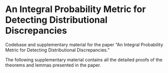 # An Integral Probability Metric for Detecting Distributional Discrepancies
Codebase and supplementary material for the paper “An Integral Probability Metric for Detecting Distributional Discrepancies.”

The following supplementary material contains all the detailed proofs of the theorems and lemmas presented in the paper.

